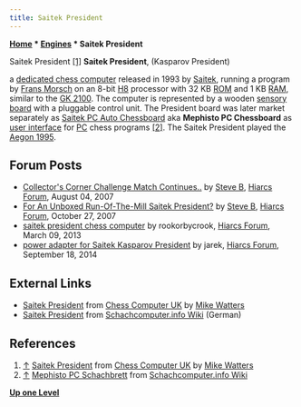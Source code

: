 ```yaml
---
title: Saitek President
---
```

**[Home](Home "Home") \* [Engines](Engines "Engines") \* Saitek President**



 [](http://www.chesscomputeruk.com/html/saitek_president.html) Saitek President <a id="cite-note-1" href="#cite-ref-1">[1]</a> 
**Saitek President**, (Kasparov President)  

a [dedicated chess computer](Dedicated_Chess_Computers "Dedicated Chess Computers") released in 1993 by [Saitek](Saitek "Saitek"), 
running a program by [Frans Morsch](Frans_Morsch "Frans Morsch") on an 8-bit [H8](H8 "H8") processor with 32 KB [ROM](Memory#ROM "Memory") and 1 KB [RAM](Memory#RAM "Memory"), similar to the [GK 2100](GK_2100 "GK 2100"). 
The computer is represented by a wooden [sensory board](Sensory_Board "Sensory Board") with a pluggable control unit. The President board was later market separately as [Saitek PC Auto Chessboard](Saitek_PC_Auto_Chessboard "Saitek PC Auto Chessboard") aka **Mephisto PC Chessboard** as [user interface](User_Interface "User Interface") for [PC](IBM_PC "IBM PC") chess programs 
<a id="cite-note-2" href="#cite-ref-2">[2]</a>. The Saitek President played the [Aegon 1995](Aegon_1995 "Aegon 1995"). 



## Forum Posts


* [Collector's Corner Challenge Match Continues..](http://www.hiarcs.net/forums/viewtopic.php?t=54&start=1) by [Steve B](Steve_Blincoe "Steve Blincoe"), [Hiarcs Forum](Computer_Chess_Forums "Computer Chess Forums"), August 04, 2007
* [For An Unboxed Run-Of-The-Mill Saitek President?](http://www.hiarcs.net/forums/viewtopic.php?t=468) by [Steve B](Steve_Blincoe "Steve Blincoe"), [Hiarcs Forum](Computer_Chess_Forums "Computer Chess Forums"), October 27, 2007
* [saitek president chess computer](http://www.hiarcs.net/forums/viewtopic.php?t=5617) by rookorbycrook, [Hiarcs Forum](Computer_Chess_Forums "Computer Chess Forums"), March 09, 2013
* [power adapter for Saitek Kasparov President](http://www.hiarcs.net/forums/viewtopic.php?t=6840) by jarek, [Hiarcs Forum](Computer_Chess_Forums "Computer Chess Forums"), September 18, 2014


## External Links


* [Saitek President](http://www.chesscomputeruk.com/html/saitek_president.html) from [Chess Computer UK](http://www.chesscomputeruk.com/index.html) by [Mike Watters](Mike_Watters "Mike Watters")
* [Saitek President](https://www.schach-computer.info/wiki/index.php/Saitek_President) from [Schachcomputer.info Wiki](https://www.schach-computer.info/wiki/index.php/Hauptseite_En) (German)


## References


1. <a id="cite-ref-1" href="#cite-note-1">↑</a> [Saitek President](http://www.chesscomputeruk.com/html/saitek_president.html) from [Chess Computer UK](http://www.chesscomputeruk.com/index.html) by [Mike Watters](Mike_Watters "Mike Watters")
2. <a id="cite-ref-2" href="#cite-note-2">↑</a> [Mephisto PC Schachbrett](https://www.schach-computer.info/wiki/index.php/Mephisto_PC_Schachbrett) from [Schachcomputer.info Wiki](https://www.schach-computer.info/wiki/index.php/Hauptseite_En)

**[Up one Level](Engines "Engines")**







 
